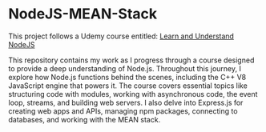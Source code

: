 # NodeJS-MEAN-Stack

This project follows a Udemy course entitled: [Learn and Understand NodeJS](https://www.udemy.com/course/understand-nodejs/)

This repository contains my work as I progress through a course designed to provide a deep understanding of Node.js. Throughout this journey, I explore how Node.js functions behind the scenes, including the C++ V8 JavaScript engine that powers it. The course covers essential topics like structuring code with modules, working with asynchronous code, the event loop, streams, and building web servers. I also delve into Express.js for creating web apps and APIs, managing npm packages, connecting to databases, and working with the MEAN stack.
